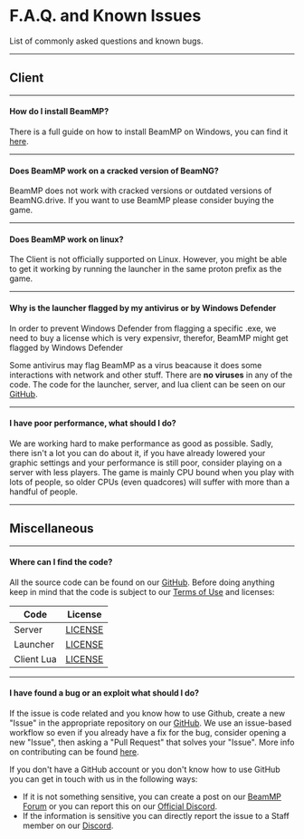 # F.A.Q. and Known Issues
List of commonly asked questions and known bugs.

---
## **Client**

---
#### **How do I install BeamMP?**

There is a full guide on how to install BeamMP on Windows, you can find it [here](https://docs.beammp.com/game/getting-started/).

---
#### **Does BeamMP work on a cracked version of BeamNG?**

BeamMP does not work with cracked versions or outdated versions of BeamNG.drive. If you want to use BeamMP please consider buying the game.

---
#### **Does BeamMP work on linux?**

The Client is not officially  supported on Linux. However, you might be able to get it working by running the launcher in the same proton prefix as the game.

---
#### **Why is the launcher flagged by my antivirus or by Windows Defender**

In order to prevent Windows Defender from flagging a specific .exe, we need to buy a license which is very expensivr, therefor, BeamMP might get flagged by Windows Defender

Some antivirus may flag BeamMP as a virus  beacause it does some interactions with network and other stuff. There are **no viruses** in any of the code. The code for the launcher, server, and lua client can be seen on our [GitHub](https://github.com/BeamMP).

---
#### **I have poor performance, what should I do?**

We are working hard to make performance as good as possible. Sadly, there isn't a lot you can do about it, if you have already lowered your graphic settings and your performance is still poor, consider playing on a server with less players. The game is mainly CPU bound when you play with lots of people, so older CPUs (even quadcores) will suffer with more than a handful of people.

---
## **Miscellaneous**

---
#### **Where can I find the code?**

All the source code can be found on our [GitHub](https://github.com/BeamMP).
Before doing anything keep in mind that the code is subject to our [Terms of Use](https://forum.beammp.com/t/terms-of-use-v1-0/43) and licenses:

|   Code     | License                                                                    |
|------------|:--------------------------------------------------------------------------:|
| Server     | [LICENSE](https://github.com/BeamMP/BeamMP-Server/blob/master/LICENSE)     |
| Launcher   | [LICENSE](https://github.com/BeamMP/BeamMP-Launcher/blob/master/README.md) |
| Client Lua | [LICENSE](https://github.com/BeamMP/BeamMP/blob/development/LICENSE.md)    |

---
#### **I have found a bug or an exploit what should I do?**

If the issue is code related and you know how to use Github, create a new "Issue" in the appropriate repository on our [GitHub](https://github.com/BeamMP). We use an issue-based workflow so even if you already have a fix for the bug, consider opening a new "Issue", then asking a "Pull Request" that solves your "Issue". More info on contributing can be found [here](https://github.com/BeamMP/BeamMP/blob/development/CONTRIBUTING.md).

If you don't have a GitHub account or you don't know how to use GitHub you can get in touch with us in the following ways:
- If it is not something sensitive, you can create a post on our [BeamMP Forum](https://forum.beammp.com) or you can report this on our [Official Discord](https://discord.gg/beammp).
- If the information is sensitive you can directly report the issue to a Staff member on our [Discord](https://discord.gg/beammp).